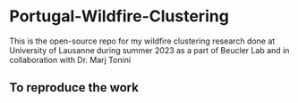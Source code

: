 # Portugal-Wildfire-Clustering
This is the open-source repo for my wildfire clustering research done at University of Lausanne during summer 2023 as a part of Beucler Lab and in collaboration with Dr. Marj Tonini

## To reproduce the work
